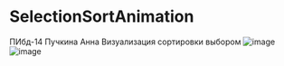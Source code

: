 # SelectionSortAnimation
ПИбд-14 Пучкина Анна
Визуализация сортировки выбором
![image](https://user-images.githubusercontent.com/132583706/236272818-0941d52c-9906-4ebb-9fda-be3390b1f8c2.png)
![image](https://user-images.githubusercontent.com/132583706/236272930-502ac55b-8b9e-4756-9c92-093bb690d5ab.png)
